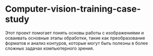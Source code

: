 # Computer-vision-training-case-study
Этот проект помогает понять основы работы с изображениями и осваивать основные этапы обработки, такие как преобразование форматов и анализ контуров, которые могут быть полезны в более сложных задачах компьютерного зрения.
